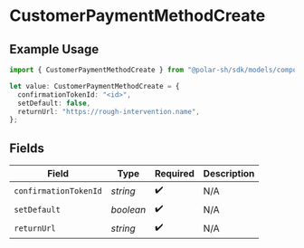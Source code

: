 # CustomerPaymentMethodCreate

## Example Usage

```typescript
import { CustomerPaymentMethodCreate } from "@polar-sh/sdk/models/components/customerpaymentmethodcreate.js";

let value: CustomerPaymentMethodCreate = {
  confirmationTokenId: "<id>",
  setDefault: false,
  returnUrl: "https://rough-intervention.name",
};
```

## Fields

| Field                 | Type                  | Required              | Description           |
| --------------------- | --------------------- | --------------------- | --------------------- |
| `confirmationTokenId` | *string*              | :heavy_check_mark:    | N/A                   |
| `setDefault`          | *boolean*             | :heavy_check_mark:    | N/A                   |
| `returnUrl`           | *string*              | :heavy_check_mark:    | N/A                   |